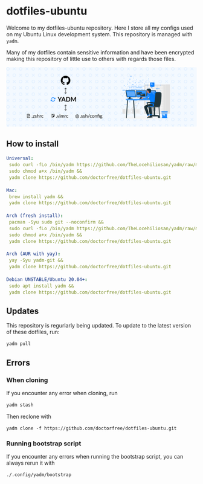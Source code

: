 # dotfiles-ubuntu

Welcome to my dotfiles-ubuntu repository. Here I store all my configs used
on my Ubuntu Linux development system. This repository is managed with `yadm`.

Many of my dotfiles contain sensitive information and have been encrypted
making this repository of little use to others with regards those files.

![](yadm.png)

## How to install

```yaml
Universal: 
 sudo curl -fLo /bin/yadm https://github.com/TheLocehiliosan/yadm/raw/master/yadm && 
 sudo chmod a+x /bin/yadm &&
 yadm clone https://github.com/doctorfree/dotfiles-ubuntu.git

Mac: 
 brew install yadm &&
 yadm clone https://github.com/doctorfree/dotfiles-ubuntu.git

Arch (fresh install):
 pacman -Syu sudo git --noconfirm &&
 sudo curl -fLo /bin/yadm https://github.com/TheLocehiliosan/yadm/raw/master/yadm && 
 sudo chmod a+x /bin/yadm &&
 yadm clone https://github.com/doctorfree/dotfiles-ubuntu.git

Arch (AUR with yay): 
 yay -Syu yadm-git &&
 yadm clone https://github.com/doctorfree/dotfiles-ubuntu.git

Debian UNSTABLE/Ubuntu 20.04+: 
 sudo apt install yadm &&
 yadm clone https://github.com/doctorfree/dotfiles-ubuntu.git
```

## Updates

This repository is regurlarly being updated. To update to the latest version
of these dotfiles, run:
```bash
yadm pull
```

## Errors

### When cloning

If you encounter any error when cloning, run 
```bash
yadm stash
```
Then reclone with 
```
yadm clone -f https://github.com/doctorfree/dotfiles-ubuntu.git
```
### Running bootstrap script

If you encounter any errors when running the bootstrap script,
you can always rerun it with 
```bash
./.config/yadm/bootstrap
```
